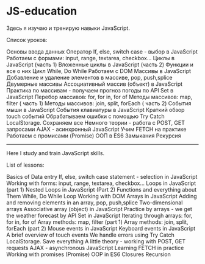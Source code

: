 # JS-education

Здесь я изучаю и тренирую навыки JavaScript.

Список уроков:

Основы ввода данных
Оператор If, else, switch case - выбор в JavaScript
Работаем с формами: input, range, textarea, checkbox...
Циклы в JavaScript (часть 1)
Вложенные циклы в JavaScript (часть 2)
Функции и все о них
Цикл While, Do While
Работаем с DOM
Массивы в JavaScript
Добавление и удаление элементов в массиве, pop, push,splice
Двумерные массивы
Ассоциативный массив (объект) в JavaScript
Практика по массивам - получаем прогноз погоды по API
Set в JavaScript
Перебор массивов: for, for in, for of
Методы массивов: map, filter ( часть 1)
Методы массивов: join, split, forEach ( часть 2)
События мыши в JavaScript
События клавиатуры в JavaScript
Краткий обзор touch событий
Обрабатываем ошибки с помощью Try Catch
LocalStorage. Сохраняем все
Немного теории - работа с POST, GET запросами
AJAX - асинхронный JavaScript
Учим FETCH на практике
Работаем с промисами (Promise)
ООП в ES6
Замыкания
Рекурсия

-----------

Here I study and train JavaScript skills.

List of lessons:

Basics of Data entry
If, else, switch case statement - selection in JavaScript
Working with forms: input, range, textarea, checkbox...
Loops in JavaScript (part 1)
Nested Loops in JavaScript (Part 2)
Functions and everything about Them
While, Do While Loop
Working with DOM
Arrays in JavaScript
Adding and removing elements in an array, pop, push,splice
Two-dimensional arrays
Associative array (object) in JavaScript
Practice by arrays - we get the weather forecast by API
Set in JavaScript
Iterating through arrays: for, for in, for of
Array methods: map, filter (part 1)
Array methods: join, split, forEach (part 2)
Mouse events in JavaScript
Keyboard events in JavaScript
A brief overview of touch events
We handle errors using Try Catch
LocalStorage. Save everything
A little theory - working with POST, GET requests
AJAX - asynchronous JavaScript
Learning FETCH in practice
Working with promises (Promise)
OOP in ES6
Closures
Recursion